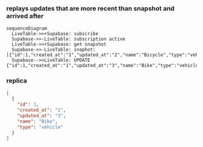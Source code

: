 ### replays updates that are more recent than snapshot and arrived after

```mermaid
sequenceDiagram
  LiveTable->>+Supabase: subscribe
  Supabase->>-LiveTable: subscription active
  LiveTable->>+Supabase: get snapshot
  Supabase->>-LiveTable: snaphot: [{"id":1,"created_at":"1","updated_at":"2","name":"Bicycle","type":"vehicle"}]
  Supabase-->>LiveTable: UPDATE {"id":1,"created_at":"1","updated_at":"3","name":"Bike","type":"vehicle"}
```

### replica
```json
[
  {
    "id": 1,
    "created_at": "1",
    "updated_at": "3",
    "name": "Bike",
    "type": "vehicle"
  }
]
```
